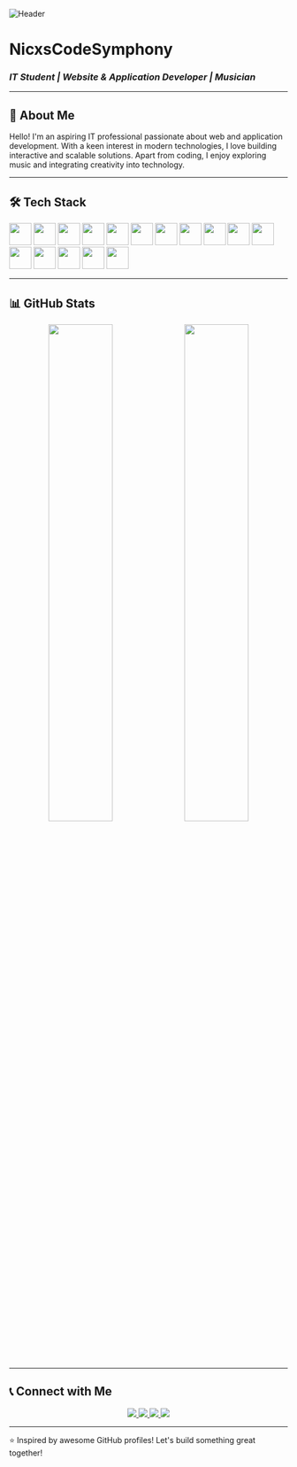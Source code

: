 ![Header](https://via.placeholder.com/1200x400?text=Welcome+to+My+GitHub)

# **NicxsCodeSymphony**

### *IT Student | Website & Application Developer | Musician*

---

## 🚀 About Me

Hello! I'm an aspiring IT professional passionate about web and application development. With a keen interest in modern technologies, I love building interactive and scalable solutions. Apart from coding, I enjoy exploring music and integrating creativity into technology.

---

## 🛠 Tech Stack

<p align="left">
   <img src="https://cdn.jsdelivr.net/gh/devicons/devicon/icons/html5/html5-plain.svg" width="40" height="40"/>
   <img src="https://cdn.jsdelivr.net/gh/devicons/devicon/icons/css3/css3-plain.svg" width="40" height="40"/>
   <img src="https://cdn.jsdelivr.net/gh/devicons/devicon/icons/javascript/javascript-plain.svg" width="40" height="40"/>
   <img src="https://cdn.jsdelivr.net/gh/devicons/devicon@latest/icons/sass/sass-original.svg" width="40" height="40"/>
   <img src="https://cdn.jsdelivr.net/gh/devicons/devicon@latest/icons/tailwindcss/tailwindcss-original-wordmark.svg" width="40" height="40"/>
   <img src="https://cdn.jsdelivr.net/gh/devicons/devicon@latest/icons/react/react-original.svg" width="40" height="40"/>
   <img src="https://cdn.jsdelivr.net/gh/devicons/devicon/icons/nodejs/nodejs-original.svg" width="40" height="40"/>
   <img src="https://cdn.jsdelivr.net/gh/devicons/devicon@latest/icons/express/express-original.svg" width="40" height="40"/>
   <img src="https://cdn.jsdelivr.net/gh/devicons/devicon@latest/icons/axios/axios-plain-wordmark.svg" width="40" height="40"/>
   <img src="https://cdn.jsdelivr.net/gh/devicons/devicon/icons/python/python-plain.svg" width="40" height="40"/>
   <img src="https://cdn.jsdelivr.net/gh/devicons/devicon@latest/icons/fastapi/fastapi-original.svg" width="40" height="40"/>
   <img src="https://cdn.jsdelivr.net/gh/devicons/devicon@latest/icons/mysql/mysql-original-wordmark.svg" width="40" height="40"/>
   <img src="https://cdn.jsdelivr.net/gh/devicons/devicon@latest/icons/sqlite/sqlite-original.svg" width="40" height="40"/>
   <img src="https://cdn.jsdelivr.net/gh/devicons/devicon/icons/firebase/firebase-plain.svg" width="40" height="40"/>
   <img src="https://cdn.jsdelivr.net/gh/devicons/devicon@latest/icons/arduino/arduino-original.svg" width="40" height="40"/>
   <img src="https://cdn.jsdelivr.net/gh/devicons/devicon@latest/icons/android/android-original-wordmark.svg" width="40" height="40"/>
</p>

---

## 📊 GitHub Stats

<p align="center">
  <img src="https://github-readme-stats.vercel.app/api?username=NicxsCodeSymphony&show_icons=true&theme=radical" width="48%" />
  <img src="https://github-readme-stats.vercel.app/api/top-langs/?username=NicxsCodeSymphony&layout=compact&theme=radical" width="48%" />
</p>

---

## 📞 Connect with Me

<p align="center">
  <a href="https://www.linkedin.com/in/yourlinkedin" target="_blank">
    <img src="https://img.shields.io/badge/LinkedIn-0077B5?style=for-the-badge&logo=linkedin&logoColor=white" />
  </a>
  <a href="https://twitter.com/yourtwitter" target="_blank">
    <img src="https://img.shields.io/badge/Twitter-1DA1F2?style=for-the-badge&logo=twitter&logoColor=white" />
  </a>
  <a href="mailto:your.email@example.com">
    <img src="https://img.shields.io/badge/Email-D14836?style=for-the-badge&logo=gmail&logoColor=white" />
  </a>
  <a href="https://github.com/YourGitHubUsername" target="_blank">
    <img src="https://img.shields.io/badge/GitHub-181717?style=for-the-badge&logo=github&logoColor=white" />
  </a>
</p>

---

⭐️ Inspired by awesome GitHub profiles! Let's build something great together!
